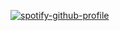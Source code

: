 [![spotify-github-profile](https://spotify-github-profile.vercel.app/api/view?uid=315gjkuvqlohbc3nq74nbi52lfgm&cover_image=true&theme=novatorem&show_offline=true&background_color=121212&bar_color=53b14f&bar_color_cover=true)](https://spotify-github-profile.vercel.app/api/view?uid=315gjkuvqlohbc3nq74nbi52lfgm&redirect=true)
